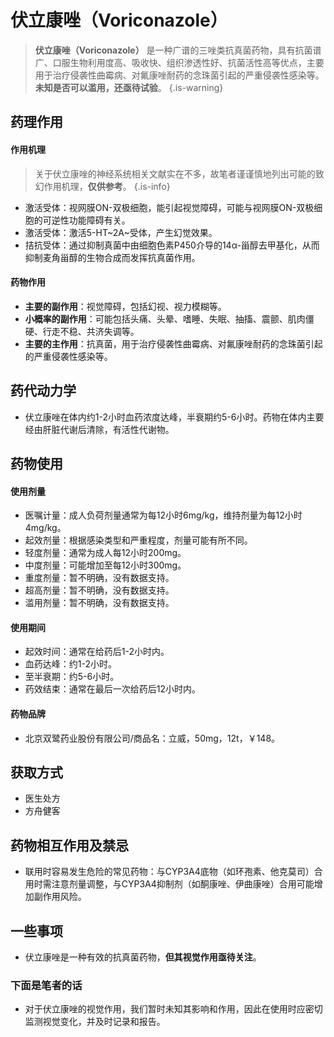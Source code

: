 ﻿# 伏立康唑（Voriconazole）

> **伏立康唑（Voriconazole）** 是一种广谱的三唑类抗真菌药物，具有抗菌谱广、口服生物利用度高、吸收快、组织渗透性好、抗菌活性高等优点，主要用于治疗侵袭性曲霉病、对氟康唑耐药的念珠菌引起的严重侵袭性感染等。**未知是否可以滥用，还亟待试验**。
{.is-warning}
## 药理作用
#### 作用机理
> 关于伏立康唑的神经系统相关文献实在不多，故笔者谨谨慎地列出可能的致幻作用机理，**仅供参考**。
{.is-info}

- 激活受体：视网膜ON-双极细胞，能引起视觉障碍，可能与视网膜ON-双极细胞的可逆性功能障碍有关。
- 激活受体：激活5-HT~2A~受体，产生幻觉效果。
- 拮抗受体：通过抑制真菌中由细胞色素P450介导的14α-甾醇去甲基化，从而抑制麦角甾醇的生物合成而发挥抗真菌作用。
#### 药物作用
- **主要的副作用**：视觉障碍，包括幻视、视力模糊等。
- **小概率的副作用**：可能包括头痛、头晕、嗜睡、失眠、抽搐、震颤、肌肉僵硬、行走不稳、共济失调等。
- **主要的主作用**：抗真菌，用于治疗侵袭性曲霉病、对氟康唑耐药的念珠菌引起的严重侵袭性感染等。
## 药代动力学
- 伏立康唑在体内约1-2小时血药浓度达峰，半衰期约5-6小时。药物在体内主要经由肝脏代谢后清除，有活性代谢物。
## 药物使用
#### 使用剂量
- 医嘱计量：成人负荷剂量通常为每12小时6mg/kg，维持剂量为每12小时4mg/kg。
- 起效剂量：根据感染类型和严重程度，剂量可能有所不同。
- 轻度剂量：通常为成人每12小时200mg。
- 中度剂量：可能增加至每12小时300mg。
- 重度剂量：暂不明确，没有数据支持。
- 超高剂量：暂不明确，没有数据支持。
- 滥用剂量：暂不明确，没有数据支持。
#### 使用期间
- 起效时间：通常在给药后1-2小时内。
- 血药达峰：约1-2小时。
- 至半衰期：约5-6小时。
- 药效结束：通常在最后一次给药后12小时内。
#### 药物品牌
- 北京双鹭药业股份有限公司/商品名：立威，50mg，12t，￥148。
## 获取方式
- 医生处方
- 方舟健客
## 药物相互作用及禁忌
- 联用时容易发生危险的常见药物：与CYP3A4底物（如环孢素、他克莫司）合用时需注意剂量调整，与CYP3A4抑制剂（如酮康唑、伊曲康唑）合用可能增加副作用风险。
## 一些事项
- 伏立康唑是一种有效的抗真菌药物，**但其视觉作用亟待关注**。
### 下面是笔者的话
- 对于伏立康唑的视觉作用，我们暂时未知其影响和作用，因此在使用时应密切监测视觉变化，并及时记录和报告。
